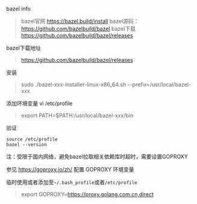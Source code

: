 

bazel info

> bazel官网
> https://bazel.build/install
> bazel源码：
> https://github.com/bazelbuild/bazel
> bazel下载
> https://github.com/bazelbuild/bazel/releases



bazel下载地址

> https://github.com/bazelbuild/bazel/releases



安装

> sudo ./bazel-xxx-installer-linux-x86_64.sh --prefix=/usr/local/bazel-xxx



添加环境变量 vi /etc/profile

> export PATH=$PATH:/usr/local/bazel-xxx/bin



验证

```shell
source /etc/profile
bazel --version
```



注：受限于国内网络，避免bazel拉取相关依赖库时超时，需要设置GOPROXY

参见 https://goproxy.io/zh/ 配置 GOPROXY 环境变量

临时使用或者添加至`~/.bash_profile`或者`/etc/profile`

> export GOPROXY=https://proxy.golang.com.cn,direct
